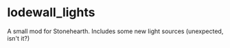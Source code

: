 # lodewall_lights
A small mod for Stonehearth. Includes some new light sources (unexpected, isn't it?)
